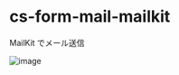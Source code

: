 # cs-form-mail-mailkit
MailKit でメール送信

![image](https://user-images.githubusercontent.com/1501327/130585447-dfacb721-e437-4df8-8b79-6dd5c629ad90.png)

